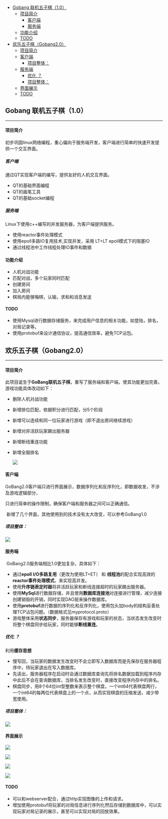 - [Gobang 联机五子棋（1.0）](#head1)
	- [ 项目简介](#head2)
		- [ 客户端](#head3)
		- [ 服务端](#head4)
	- [ 功能介绍](#head5)
	- [ TODO](#head6)
- [ 欢乐五子棋（Gobang2.0）](#head7)
	- [ 项目简介](#head8)
	- [ 客户端](#head9)
		- [ 项目整体：](#head10)
	- [ 服务端](#head11)
		- [优化 ？](#head12)
		- [ 项目整体：](#head13)
	- [ 界面展示](#head14)
	- [ TODO](#head15)
## <span id="head1">Gobang 联机五子棋（1.0）</span>

------

#### <span id="head2"> 项目简介</span>

初步巩固linux网络编程，重心偏向于服务端开发，客户端进行简单的快速开发提供一个交互界面。

##### <span id="head3"> 客户端</span>

通过QT实现客户端的编写，提供友好的人机交互界面。

- QT的基础界面编程
- QT的画笔工具
- QT的基础socket编程

##### <span id="head4"> 服务端</span>

Linux下使用c++编写的并发服务器，为客户端提供服务。

- 使用reactor事件处理模式
- 使用epoll多路IO复用技术,实现并发，采用 LT+LT epoll模式下的阻塞IO
- 通过线程池中工作线程处理IO事件和数据

#### <span id="head5"> 功能介绍</span>

- 人机对战功能
- 匹配对战，多个玩家同时匹配
- 创建房间
- 加入房间
- 棋局内能够悔棋，认输，求和和消息发送

#### <span id="head6"> TODO</span>

- 使用Mysql进行数据存储服务，来完成用户信息的相关功能，如登陆，排名，对局记录等。
- 使用protobuf来设计通信协议，提高通信效率，避免TCP沾包。









## <span id="head7"> 欢乐五子棋（Gobang2.0）</span>

------

#### <span id="head8"> 项目简介</span>

此项目诞生于**GoBang联机五子棋**，重写了服务端和客户端，使其功能更加完善。游戏功能具体改动如下：

- 删除人机对战功能

- 新增排位匹配，依据积分进行匹配，分5个阶段

- 新增可以连续和同一位玩家进行游戏（即不退出房间继续游戏）

- 新增对非活跃玩家踢出服务器

- 新增断线重连功能

- 新增全服排名


  ![](./img/7.png)

#### <span id="head9"> 客户端</span>

​	GoBang2.0客户端只进行界面展示，数据序列化和反序列化，即数据收发，不涉及游戏逻辑部分，

只进行简单的操作限制，确保客户端和服务器之间可以正确通信。

​	新增了几个界面，其他使用到的技术没有太大改变，可以参考GoBang1.0

##### <span id="head10"> 项目整体：</span>

![](./img/2.png)

#### <span id="head11"> 服务端</span>

​	GoBang2.0服务端相比1.0更加复杂，具体如下：

- 通过**epoll I/O多路复用**（更改为使用LT+ET） 和 **线程池**的配合实现高效的**reactor事件处理模式**，来实现高并发。
- 使用**升序链表定时器**将非活跃玩家和断线连接超时的玩家踢出服务器。
- 使用**MySql**进行数据存储，并且使用**数据库连接池**对连接进行管理，减少连接创建销毁的开销，同时实现DAO层来操作数据库。
- 使用**protobuf**进行数据的序列化和反序列化，使用包头加body的结构妥善处理TCP沾包问题。（数据格式见myprotocol.proto）
- 游戏整体采用**状态同步**，服务器保存有游戏和玩家的状态，当状态发生改变时将整个棋盘同步给玩家，同时能够**断线重连**。



##### <span id="head12">优化 ？</span>

利用**缓存思想**

- 慢写回，当玩家的数据发生改变时不会立即写入数据库而是先保存在服务器程序中，待玩家退出在写入数据库。
- 先读出，服务器程序在启动时会通过数据库查询先将排名数据加载到程序内存中此后不会在查询数据库，当排名发生改变时，直接改变程序内存中的排名。
- 棋盘同步，用8个64位int型整数来表示整个棋盘，一个int64代表棋盘两行，一个int64的每两位代表棋盘上的一个点，从而实现棋盘的压缩发送，减少带宽使用。



##### <span id="head13"> 项目整体：</span>

![](./img/1.png)



#### <span id="head14"> 界面展示</span>



![](./img/3.png)

![](./img/4.png)

![](./img/5.png)

![](./img/6.png)



#### <span id="head15"> TODO</span>

- 可以和webserver配合，通过http实现图像的上传和请求。
- 增加使用protobuf将玩家的对局信息进行序列化然后存储到数据库中，可以实现玩家对局记录的展示，甚至可以实现对局的回放效果。
